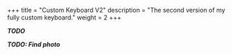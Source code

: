 +++
title = "Custom Keyboard V2"
description = "The second version of my fully custom keyboard."
weight = 2
+++

***TODO***

***TODO: Find photo***
